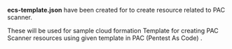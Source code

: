 **ecs-template.json** have been created for to create resource related to PAC scanner.

These will be used for sample cloud formation Template for creating PAC Scanner resources using given template in PAC (Pentest As Code) .
